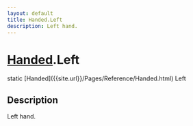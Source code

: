 ```yaml
---
layout: default
title: Handed.Left
description: Left hand.
---
```

# [Handed]({{site.url}}/Pages/Reference/Handed.html).Left

<div class='signature' markdown='1'>
static [Handed]({{site.url}}/Pages/Reference/Handed.html) Left
</div>

## Description
Left hand.

